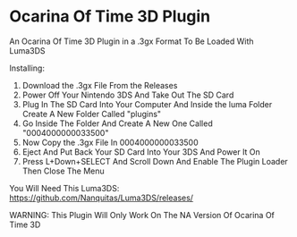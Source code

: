 # Ocarina Of Time 3D Plugin

An Ocarina Of Time 3D Plugin in a .3gx Format To Be Loaded With Luma3DS

Installing:
1. Download the .3gx File From the Releases
2. Power Off Your Nintendo 3DS And Take Out The SD Card
3. Plug In The SD Card Into Your Computer And Inside the luma Folder Create A New Folder Called "plugins"
4. Go Inside The Folder And Create A New One Called "0004000000033500"
5. Now Copy the .3gx File In 0004000000033500
6. Eject And Put Back Your SD Card Into Your 3DS And Power It On
7. Press L+Down+SELECT And Scroll Down And Enable The Plugin Loader Then Close The Menu


You Will Need This Luma3DS: https://github.com/Nanquitas/Luma3DS/releases/

WARNING: This Plugin Will Only Work On The NA Version Of Ocarina Of Time 3D
